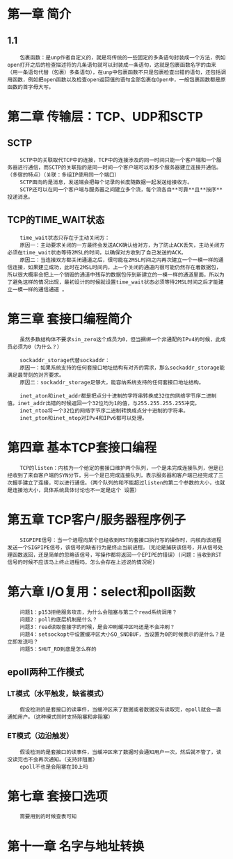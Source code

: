 # 第一章 简介
## 1.1 
        包裹函数：是unp作者自定义的，就是将传统的一些固定的多条语句封装成一个方法，例如open打开之后的检查描述符的几条语句就可以封装成一条语句，这就是包裹函数名字的由来（用一条语句代替（包裹）多条语句），在unp中包裹函数不只是包裹检查出错的语句，还包括调用函数，例如把open函数以及检查open返回值的语句全部包裹在Open中，一般包裹函数都是原函数的首字母大写。
# 第二章 传输层：TCP、UDP和SCTP
## SCTP
        SCTP中的关联取代TCP中的连接，TCP中的连接涉及的同一时间只能一个客户端和一个服务器进行通信，而SCTP的关联指的是同一时间一个客户端可以和多个服务器建立连接并通信。（多宿的特点）（关联：多组IP使用同一个端口）
        SCTP面向的是消息，发送端会把每个记录的长度随数据一起发送给接收方。
        SCTP还可以在同一个客户端与服务器之间建立多个流，每个流各自**可靠**且**按序**投递消息。
## TCP的TIME_WAIT状态
        time_wait状态只存在于主动关闭方：
        原因一：主动要求关闭的一方最终会发送ACK确认给对方，为了防止ACK丢失，主动关闭方必须在time_wait状态等待2MSL的时间，以确保对方收到了自己发送的ACK。
        原因二：当连接双方都关闭通道之后，很可能在2MSL时间之内再次建立一个一模一样的通信连接，如果建立成功，此时在2MSL时间内，上一个关闭的通道内很可能仍然存在着数据包，所以很大概率会把上一个销毁的通道中残存的数据包传到新建立的一模一样的通道里面，所以为了避免这样的情况出现，最初设计的时候就设置time_wait状态必须等待2MSL时间之后才能建立一模一样的通信通道 。
# 第三章 套接口编程简介
        虽然多数结构体不要求sin_zero这个成员为0，但当捆绑一个非通配的IPv4的时候，此成员必须为0（为什么？）

        sockaddr_storage代替sockaddr：
        原因一：如果系统支持的任何套接口地址结构有对齐的需求，那么sockaddr_storage能满足最苛刻的对齐要求。
        原因二：sockaddr_storage足够大，能容纳系统支持的任何套接口地址结构。

        inet_aton和inet_addr都是把点分十进制的字符串转换成32位的网络字节序二进制值。inet_addr出错的时候返回一个32位均为1的值，与255.255.255.255冲突。
        inet_ntoa将一个32位的网络字节序二进制转换成点分十进制的字符串。
        inet_pton和inet_ntop对IPv4和IPv6都可以处理。
# 第四章 基本TCP套接口编程
        TCP的listen：内核为一个给定的套接口维护两个队列，一个是未完成连接队列，但是已经收到了来自客户端的SYN分节，另一个是已完成连接队列，表示服务器和客户端已经完成了三次握手建立了连接，可以进行通信。（两个队列的和不能超过listen的第二个参数的大小，也就是连接池大小，具体系统具体讨论也不一定是这个 设置）
# 第五章 TCP客户/服务器程序例子
        SIGPIPE信号：当一个进程向某个已经收到RST的套接口执行写的操作时，内核向该进程发送一个SIGPIPE信号，该信号的缺省行为是终止当前进程。（无论是捕获该信号，并从信号处理函数返回，还是简单的忽略该信号，写操作都将返回一个EPIPE的错误）(问题：当收到RST信号的时候不应该马上终止进程吗，怎么会存在上述说的情况呢)
# 第六章 I/O复用：select和poll函数
        问题1：p153拒绝服务攻击，为什么会阻塞与第二个read系统调用？
        问题2：poll的底层机制是什么？
        问题3：read读取套接字的时候，是会冲刷缓冲区吗还是不会冲刷？
        问题4：setsockopt中设置缓冲区大小SO_SNDBUF，当设置为0的时候表示的是什么？是立即发送吗？
        问题5：SHUT_RD到底是怎么样的

## epoll两种工作模式
### LT模式（水平触发，缺省模式）
        假设检测的是套接口的读事件，当缓冲区来了数据或者数据没有读取完，epoll就会一直通知用户。（这种模式同时支持阻塞和非阻塞）
### ET模式（边沿触发）
        假设检测的是套接口的读事件，当缓冲区来了数据时会通知用户一次，然后就不管了，读没读完也不会再次通知。（支持非阻塞）
        epoll不也是会阻塞在IO上吗
# 第七章 套接口选项
        需要用到的时候查表可知
# 第十一章 名字与地址转换                                                                                              